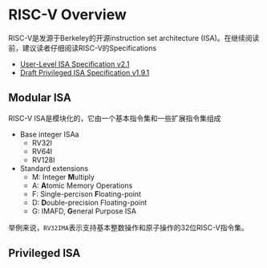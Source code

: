 # RISC-V Overview

RISC-V是发源于Berkeley的开源instruction set architecture (ISA)。在继续阅读前，建议读者仔细阅读RISC-V的Specifications

* [User-Level ISA Specification v2.1](https://riscv.org/specifications/)
* [Draft Privileged ISA Specification v1.9.1](https://riscv.org/specifications/privileged-isa)

## Modular ISA

RISC-V ISA是模块化的，它由一个基本指令集和一些扩展指令集组成

* Base integer ISAa
    - RV32I
    - RV64I
    - RV128I
* Standard extensions
    - M: Integer **M**ultiply
    - A: **A**tomic Memory Operations
    - F: Single-percison **F**loating-point
    - D: **D**ouble-precision Floating-point
    - G: IMAFD, **G**eneral Purpose ISA

举例来说，`RV32IMA`表示支持基本整数操作和原子操作的32位RISC-V指令集。

## Privileged ISA
